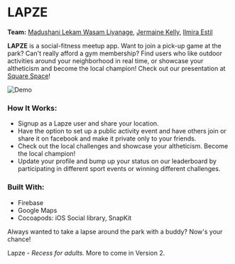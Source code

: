 # LAPZE 

**Team:** [Madushani Lekam Wasam Liyanage](https://www.linkedin.com/in/madushani-lekam-wasam-liyanage-74319bb5/), [Jermaine Kelly](https://www.linkedin.com/in/jermaine-kelly/), [Ilmira Estil](https://www.linkedin.com/in/ilmiraestil/)

**LAPZE** is a social-fitness meetup app.  Want to join a pick-up game at the park?  Can't really afford a gym membership? Find users who like outdoor activities around your neighborhood in real time, or showcase your altheticism and become the local champion!  Check out our presentation at [Square Space](https://www.youtube.com/watch?v=D08l0X4W-dU&feature=youtu.be)!

![Demo](https://github.com/MiraEs/Lapze/blob/master/lapzeDemo.gif)

### How It Works:
+ Signup as a Lapze user and share your location.
+ Have the option to set up a public activity event and have others join or share it on facebook and make it private only to your friends.
+ Check out the local challenges and showcase your altheticism.  Become the local champion!
+ Update your profile and bump up your status on our leaderboard by participating in different sport events or winning different challenges.

### Built With:
+ Firebase
+ Google Maps
+ Cocoapods: iOS Social library, SnapKit

Always wanted to take a lapse around the park with a buddy? Now's your chance!

Lapze - *Recess for adults.*  More to come in Version 2.
